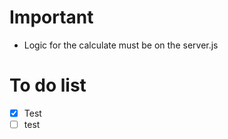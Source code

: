 # Important #
- Logic for the calculate must be on the server.js

# To do list #
- [x] Test
- [ ] test
